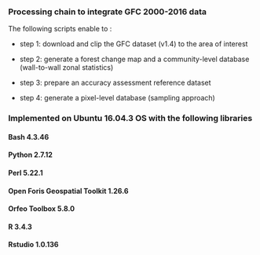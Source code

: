 ### Processing chain to integrate GFC 2000-2016 data 
The following scripts enable to :

  - step 1: download and clip the GFC dataset (v1.4) to the area of interest
   
  - step 2: generate a forest change map and a community-level database (wall-to-wall zonal statistics)
  
  - step 3: prepare an accuracy assessment reference dataset

  - step 4: generate a pixel-level database (sampling approach)

### Implemented on Ubuntu 16.04.3 OS with the following libraries

####    Bash 4.3.46

####    Python 2.7.12

####    Perl 5.22.1

####    Open Foris Geospatial Toolkit 1.26.6

#### 	  Orfeo Toolbox 5.8.0

####    R 3.4.3

####    Rstudio 1.0.136

